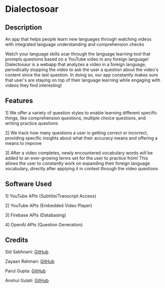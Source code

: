 # Dialectosoar
## Description

An app that helps people learn new languages through watching videos with integrated language understanding and comprehension checks

Watch your language skills soar through the language learning tool that prompts questions based on a YouTube video in any foreign language! Dialectosaur is a webapp that analyzes a video in a foreign language, periodically stopping the video to ask the user a question about the video's content since the last question. In doing so, our app constantly makes sure that user's are staying on top of their language learning while engaging with videos they find interesting!

## Features
1] We offer a variety of question styles to enable learning different specific things, like comprehension questions, multiple choice questions, and writing practice questions

2] We track how many questions a user is getting correct or incorrect, providing specific insights about what their accuracy means and offering a means to improve

3] After a video completes, newly encountered vocabulary words will be added to an ever-growing terms set for the user to practice from! This allows the user to constantly work on expanding their foreign language vocabulary, directly after applying it in context through the video questions

## Software Used
1] YouTube APIs (Subtitle/Transcript Access)

2] YouTube APIs (Embedded Video Player)

3] Firebase APIs (Databasing)

4] OpenAI APIs (Question Generation)

## Credits
Sid Sabhnani: [GitHub](https://github.com/sidsabh)

Zayaan Rahman: [GitHub](https://github.com/grizzledwarvet23)

Parul Gupta: [GitHub](https://github.com/parulg22)

Anshul Gulati: [GitHub](https://github.com/ShadowDucktor)
